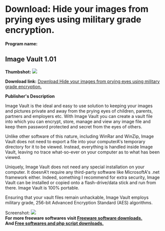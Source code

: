 # Download: Hide your images from prying eyes using military grade encryption.

**Program name:**

## Image Vault 1.01

  
**Thumbshot:** ![](http://www.freewarefiles.com/screenshot/imagevault_md.jpg)   
  
**Download link:** [Download Hide your images from prying eyes using military grade encryption.](http://freesoftwares.boysofts.com/Image-Vault_program_97906.html)  
  


**Publisher's Description**  
  


Image Vault is the ideal and easy to use solution to keeping your images and pictures private and away from the prying eyes of children, parents, partners and employers etc. With Image Vault you can create a vault file into which you can encrypt, store, manage and view any image file and keep them password protected and secret from the eyes of others. 

Unlike other software of this nature, including WinRar and WinZip, Image Vault does not need to export a file into your computerA's temporary directory for it to be viewed. Instead, everything is handled inside Image Vault, leaving no trace what-so-ever on your computer as to what has been viewed.

Uniquely, Image Vault does not need any special installation on your computer. It doesnA't require any third-party software like MicrosoftA's .net framework either. Indeed, something I recommend for extra security, Image Vault can be installed or copied onto a flash-drive/data stick and run from there. Image Vault is 100% portable. 

Ensuring that your vault files remain unhackable, Image Vault employs military grade, 256-bit Advanced Encryption Standard (AES) algorithms.

  
  
Screenshot: ![](http://www.freewarefiles.com/screenshot/imagevault.jpg)   
**For more freeware softwares visit [Freeware software downloads.](http://freesoftwares.boysofts.com/)**   
**And [Free softwares and php script downloads.](http://www.boysofts.com/)**
